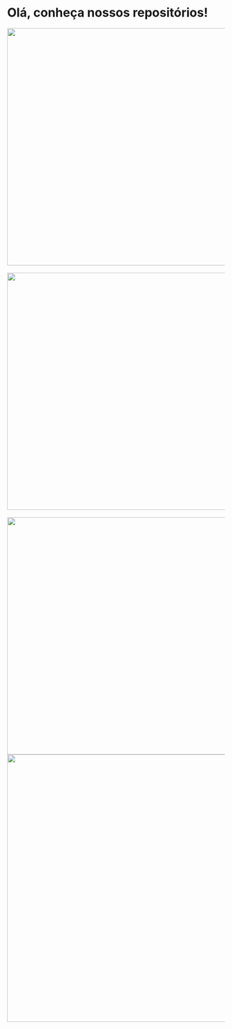 #  Olá, conheça nossos repositórios!

<div align="center" >
  <a href="https://github.com/inodevs-5/Reportify_Doc"><img  width="550px" src="https://user-images.githubusercontent.com/68754092/233864065-9a643c1c-6f25-4bb8-8c56-878f8abbf8e4.png"></a>
  </br>
  </br>
  <a href="https://github.com/inodevs-5/Reportify_Backend"><img  width="550px" src="https://user-images.githubusercontent.com/68754092/233864071-fc2768ab-216e-4ca9-bb83-2bf576556b83.png"></a>
  </br>
  </br>
  <a href="https://github.com/inodevs-5/Reportify_Frontend_App"><img  width="550px" src="https://user-images.githubusercontent.com/68754092/233864074-3fad7843-62d9-4151-aa8a-45df16b7d4fa.png"></a>
  <a href="https://github.com/inodevs-5/Reportify-Frontend-Web"><img  width="620px" src="https://github-production-user-asset-6210df.s3.amazonaws.com/68754092/243190374-a9607a15-bf61-43ae-b11b-6c8768af1712.png"></a>

</div>
